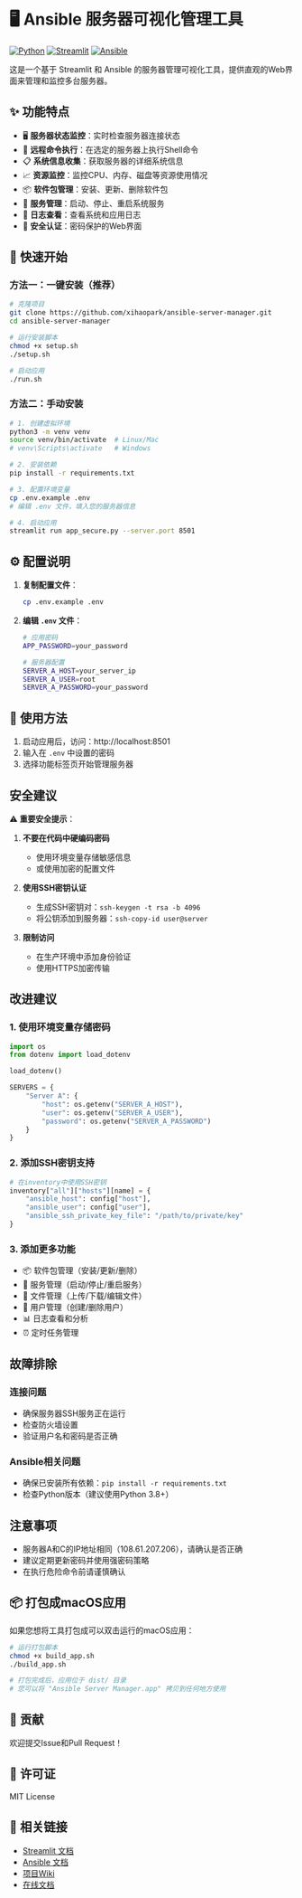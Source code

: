 # 🖥️ Ansible 服务器可视化管理工具

[![Python](https://img.shields.io/badge/Python-3.8+-blue.svg)](https://www.python.org/)
[![Streamlit](https://img.shields.io/badge/Streamlit-1.28.0-red.svg)](https://streamlit.io/)
[![Ansible](https://img.shields.io/badge/Ansible-8.5.0-green.svg)](https://www.ansible.com/)

这是一个基于 Streamlit 和 Ansible 的服务器管理可视化工具，提供直观的Web界面来管理和监控多台服务器。

## ✨ 功能特点

- 🖥️ **服务器状态监控**：实时检查服务器连接状态
- 🔧 **远程命令执行**：在选定的服务器上执行Shell命令
- 📋 **系统信息收集**：获取服务器的详细系统信息
- 📈 **资源监控**：监控CPU、内存、磁盘等资源使用情况
- 📦 **软件包管理**：安装、更新、删除软件包
- 🔧 **服务管理**：启动、停止、重启系统服务
- 📄 **日志查看**：查看系统和应用日志
- 🔐 **安全认证**：密码保护的Web界面

## 🚀 快速开始

### 方法一：一键安装（推荐）

```bash
# 克隆项目
git clone https://github.com/xihaopark/ansible-server-manager.git
cd ansible-server-manager

# 运行安装脚本
chmod +x setup.sh
./setup.sh

# 启动应用
./run.sh
```

### 方法二：手动安装

```bash
# 1. 创建虚拟环境
python3 -m venv venv
source venv/bin/activate  # Linux/Mac
# venv\Scripts\activate   # Windows

# 2. 安装依赖
pip install -r requirements.txt

# 3. 配置环境变量
cp .env.example .env
# 编辑 .env 文件，填入您的服务器信息

# 4. 启动应用
streamlit run app_secure.py --server.port 8501
```

## ⚙️ 配置说明

1. **复制配置文件**：
   ```bash
   cp .env.example .env
   ```

2. **编辑 `.env` 文件**：
   ```bash
   # 应用密码
   APP_PASSWORD=your_password
   
   # 服务器配置
   SERVER_A_HOST=your_server_ip
   SERVER_A_USER=root
   SERVER_A_PASSWORD=your_password
   ```

## 📱 使用方法

1. 启动应用后，访问：http://localhost:8501
2. 输入在 `.env` 中设置的密码
3. 选择功能标签页开始管理服务器

## 安全建议

⚠️ **重要安全提示**：

1. **不要在代码中硬编码密码**
   - 使用环境变量存储敏感信息
   - 或使用加密的配置文件

2. **使用SSH密钥认证**
   - 生成SSH密钥对：`ssh-keygen -t rsa -b 4096`
   - 将公钥添加到服务器：`ssh-copy-id user@server`

3. **限制访问**
   - 在生产环境中添加身份验证
   - 使用HTTPS加密传输

## 改进建议

### 1. 使用环境变量存储密码

```python
import os
from dotenv import load_dotenv

load_dotenv()

SERVERS = {
    "Server A": {
        "host": os.getenv("SERVER_A_HOST"),
        "user": os.getenv("SERVER_A_USER"),
        "password": os.getenv("SERVER_A_PASSWORD")
    }
}
```

### 2. 添加SSH密钥支持

```python
# 在inventory中使用SSH密钥
inventory["all"]["hosts"][name] = {
    "ansible_host": config["host"],
    "ansible_user": config["user"],
    "ansible_ssh_private_key_file": "/path/to/private/key"
}
```

### 3. 添加更多功能

- 📦 软件包管理（安装/更新/删除）
- 🔄 服务管理（启动/停止/重启服务）
- 📁 文件管理（上传/下载/编辑文件）
- 🔐 用户管理（创建/删除用户）
- 📊 日志查看和分析
- ⏰ 定时任务管理

## 故障排除

### 连接问题
- 确保服务器SSH服务正在运行
- 检查防火墙设置
- 验证用户名和密码是否正确

### Ansible相关问题
- 确保已安装所有依赖：`pip install -r requirements.txt`
- 检查Python版本（建议使用Python 3.8+）

## 注意事项

- 服务器A和C的IP地址相同（108.61.207.206），请确认是否正确
- 建议定期更新密码并使用强密码策略
- 在执行危险命令前请谨慎确认

## 📦 打包成macOS应用

如果您想将工具打包成可以双击运行的macOS应用：

```bash
# 运行打包脚本
chmod +x build_app.sh
./build_app.sh

# 打包完成后，应用位于 dist/ 目录
# 您可以将 "Ansible Server Manager.app" 拷贝到任何地方使用
```

## 🤝 贡献

欢迎提交Issue和Pull Request！

## 📄 许可证

MIT License

## 🔗 相关链接

- [Streamlit 文档](https://docs.streamlit.io/)
- [Ansible 文档](https://docs.ansible.com/)
- [项目Wiki](https://github.com/xihaopark/ansible-server-manager/wiki)
- [在线文档](https://xihaopark.github.io/ansible-server-manager/)
